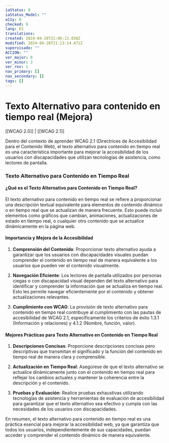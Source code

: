 ```yaml
---
iaStatus: 0
iaStatus_Model: ""
a11y: 0
checked: 0
lang: ES
translations: 
created: 2024-04-28T21:06:13.038Z
modified: 2024-04-28T21:13:14.471Z
supervisado: ""
ACCION: ""
ver_major: 0
ver_minor: 3
ver_rev: 1
nav_primary: []
nav_secondary: []
tags: []
---
```

# Texto Alternativo para contenido en tiempo real (Mejora)

[[WCAG 2.0]] | [[WCAG 2.1]]

Dentro del contexto de aprender WCAG 2.1 (Directrices de Accesibilidad para el Contenido Web), el texto alternativo para contenido en tiempo real es una característica importante para mejorar la accesibilidad de los usuarios con discapacidades que utilizan tecnologías de asistencia, como lectores de pantalla.

### Texto Alternativo para Contenido en Tiempo Real

#### ¿Qué es el Texto Alternativo para Contenido en Tiempo Real?

El texto alternativo para contenido en tiempo real se refiere a proporcionar una descripción textual equivalente para elementos de contenido dinámico o en tiempo real que se actualizan de manera frecuente. Esto puede incluir elementos como gráficos que cambian, animaciones, actualizaciones de estado en tiempo real, o cualquier otro contenido que se actualice dinámicamente en la página web.

#### Importancia y Mejora de la Accesibilidad

1. **Comprensión del Contenido**: Proporcionar texto alternativo ayuda a garantizar que los usuarios con discapacidades visuales puedan comprender el contenido en tiempo real de manera equivalente a los usuarios que pueden ver el contenido visualmente.

2. **Navegación Eficiente**: Los lectores de pantalla utilizados por personas ciegas o con discapacidad visual dependen del texto alternativo para identificar y comprender la información que se actualiza en tiempo real. Esto les permite navegar eficientemente por el contenido y obtener actualizaciones relevantes.

3. **Cumplimiento con WCAG**: La provisión de texto alternativo para contenido en tiempo real contribuye al cumplimiento con las pautas de accesibilidad de WCAG 2.1, específicamente los criterios de éxito 1.3.1 (Información y relaciones) y 4.1.2 (Nombre, función, valor).

#### Mejores Prácticas para Texto Alternativo en Contenido en Tiempo Real

1. **Descripciones Concisas**: Proporcione descripciones concisas pero descriptivas que transmitan el significado y la función del contenido en tiempo real de manera clara y comprensible.

2. **Actualización en Tiempo Real**: Asegúrese de que el texto alternativo se actualice dinámicamente junto con el contenido en tiempo real para reflejar los cambios actuales y mantener la coherencia entre la descripción y el contenido.

3. **Pruebas y Evaluación**: Realice pruebas exhaustivas utilizando tecnologías de asistencia y herramientas de evaluación de accesibilidad para garantizar que el texto alternativo sea efectivo y cumpla con las necesidades de los usuarios con discapacidades.

En resumen, el texto alternativo para contenido en tiempo real es una práctica esencial para mejorar la accesibilidad web, ya que garantiza que todos los usuarios, independientemente de sus capacidades, puedan acceder y comprender el contenido dinámico de manera equivalente.